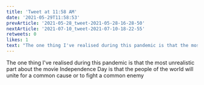 ```yaml
---
title: 'Tweet at 11:58 AM'
date: '2021-05-29T11:58:53'
prevArticle: '2021-05-28_tweet-2021-05-28-16-28-50'
nextArticle: '2021-07-10_tweet-2021-07-10-18-22-55'
retweets: 0
likes: 1
text: "The one thing I've realised during this pandemic is that the most unrealistic part about the movie Independence Day is that the people of the world will unite for a common cause or to fight a common enemy"
---
```

The one thing I've realised during this pandemic is that the most unrealistic part about the movie Independence Day is that the people of the world will unite for a common cause or to fight a common enemy